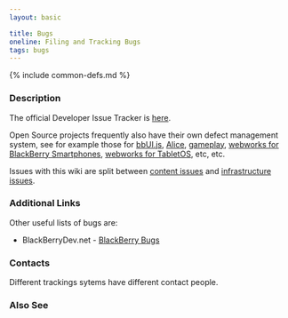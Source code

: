 ```yaml
---
layout: basic

title: Bugs
oneline: Filing and Tracking Bugs
tags: bugs
---
```

{% include common-defs.md %}

### Description

The official Developer Issue Tracker is [here](http://us.blackberry.com/developers/resources/issuetracker/).

Open Source projects frequently also have their own defect management system, see for example
those for [bbUI.js](https://github.com/blackberry/bbui.js/issues),
[Alice](https://github.com/blackberry/alice/issues),
[gameplay](https://github.com/blackberry/gameplay/issues),
[webworks for BlackBerry Smartphones](https://github.com/blackberry/webworks/issues),
[webworks for TabletOS](https://github.com/blackberry/webworks-tabletos/issues),
etc, etc.

Issues with this wiki are split between
[content issues](https://github.com/blackberry/community/issues)
and [infrastructure issues](https://github.com/blackberry-community/community/issues).

### Additional Links
Other useful lists of bugs are:

* BlackBerryDev.net - [BlackBerry Bugs](http://www.blackberrydev.net/wiki/BlackBerry_Bugs)


### Contacts

Different trackings sytems have different contact people.


### Also See

